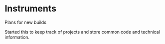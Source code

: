 # Instruments
Plans for new builds


Started this to keep track of projects and store common code and technical information.
